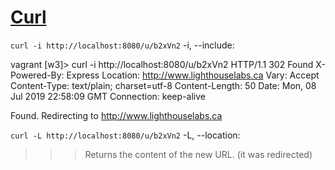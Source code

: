 # [Curl](https://curl.haxx.se/docs/manpage.html)

`curl -i http://localhost:8080/u/b2xVn2`
-i, --include:

vagrant [w3]> curl -i http://localhost:8080/u/b2xVn2
HTTP/1.1 302 Found
X-Powered-By: Express
Location: http://www.lighthouselabs.ca
Vary: Accept
Content-Type: text/plain; charset=utf-8
Content-Length: 50
Date: Mon, 08 Jul 2019 22:58:09 GMT
Connection: keep-alive

Found. Redirecting to http://www.lighthouselabs.ca

`curl -L http://localhost:8080/u/b2xVn2`
-L, --location:

>>> Returns the content of the new URL. (it was redirected)

